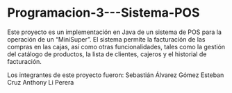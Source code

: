 # Programacion-3---Sistema-POS
Este proyecto es un implementación en Java de un sistema de POS  para la operación de un “MiniSuper”. El sistema permite la facturación de las compras en las cajas, así como otras funcionalidades, tales como la gestión del catálogo de productos, la lista de clientes, cajeros y el historial de facturación.

Los integrantes de este proyecto fueron: 
Sebastián Álvarez Gómez
Esteban Cruz
Anthony Li Perera
